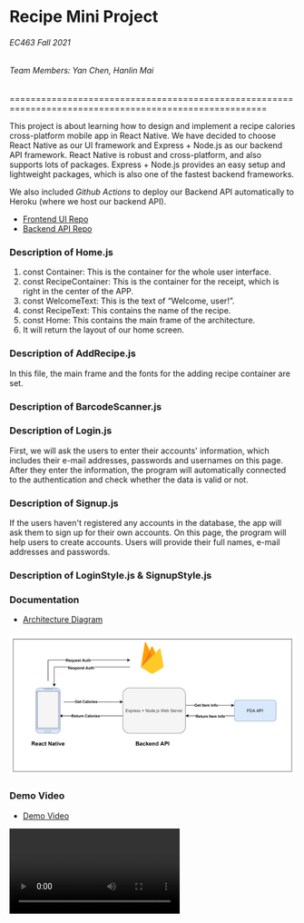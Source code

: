 # **Recipe Mini Project**

###### EC463 Fall 2021
###### Team Members: Yan Chen, Hanlin Mai

=======================================================================================================

This project is about learning how to design and implement a recipe calories cross-platform mobile app in React Native. We have decided to choose React Native as our UI framework and Express + Node.js as our backend API framework. React Native is robust and cross-platform, and also supports lots of packages. Express + Node.js provides an easy setup and lightweight packages, which is also one of the fastest backend frameworks.

We also included *Github Actions* to deploy our Backend API automatically to Heroku (where we host our backend API).

* [Frontend UI Repo](https://github.com/yanchen01/recipe-mini-project-ui)
* [Backend API Repo](https://github.com/yanchen01/recipe-mini-project-api)

### Description of Home.js
1. const Container: This is the container for the whole user interface.
2. const RecipeContainer: This is the container for the receipt, which is right in the center of the APP.
3. const WelcomeText: This is the text of “Welcome, user!”.
4. const RecipeText: This contains the name of the recipe.
5. const Home: This contains the main frame of the architecture.
6. It will return the layout of our home screen.

### Description of AddRecipe.js
In this file, the main frame and the fonts for the adding recipe container are set.

### Description of BarcodeScanner.js

### Description of Login.js
First, we will ask the users to enter their accounts' information, which includes their e-mail addresses, passwords and usernames on this page. After they enter the information, the program will automatically connected to the authentication and check whether the data is valid or not.

### Description of Signup.js
If the users haven't registered any accounts in the database, the app will ask them to sign up for their own accounts.  On this page, the program will help users to create accounts. Users will provide their full names, e-mail addresses and passwords.

### Description of LoginStyle.js & SignupStyle.js

### Documentation
* [Architecture Diagram](architecture_diagram.png)
<img src="architecture_diagram.png">

### Demo Video
* [Demo Video](Demo_Video.mp4)
<video src="Demo_Video.mp4">

